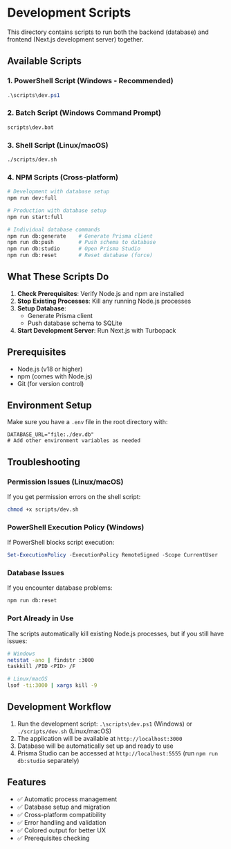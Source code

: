 # Development Scripts

This directory contains scripts to run both the backend (database) and frontend (Next.js development server) together.

## Available Scripts

### 1. PowerShell Script (Windows - Recommended)
```powershell
.\scripts\dev.ps1
```

### 2. Batch Script (Windows Command Prompt)
```cmd
scripts\dev.bat
```

### 3. Shell Script (Linux/macOS)
```bash
./scripts/dev.sh
```

### 4. NPM Scripts (Cross-platform)
```bash
# Development with database setup
npm run dev:full

# Production with database setup
npm run start:full

# Individual database commands
npm run db:generate    # Generate Prisma client
npm run db:push        # Push schema to database
npm run db:studio      # Open Prisma Studio
npm run db:reset       # Reset database (force)
```

## What These Scripts Do

1. **Check Prerequisites**: Verify Node.js and npm are installed
2. **Stop Existing Processes**: Kill any running Node.js processes
3. **Setup Database**: 
   - Generate Prisma client
   - Push database schema to SQLite
4. **Start Development Server**: Run Next.js with Turbopack

## Prerequisites

- Node.js (v18 or higher)
- npm (comes with Node.js)
- Git (for version control)

## Environment Setup

Make sure you have a `.env` file in the root directory with:

```env
DATABASE_URL="file:./dev.db"
# Add other environment variables as needed
```

## Troubleshooting

### Permission Issues (Linux/macOS)
If you get permission errors on the shell script:
```bash
chmod +x scripts/dev.sh
```

### PowerShell Execution Policy (Windows)
If PowerShell blocks script execution:
```powershell
Set-ExecutionPolicy -ExecutionPolicy RemoteSigned -Scope CurrentUser
```

### Database Issues
If you encounter database problems:
```bash
npm run db:reset
```

### Port Already in Use
The scripts automatically kill existing Node.js processes, but if you still have issues:
```bash
# Windows
netstat -ano | findstr :3000
taskkill /PID <PID> /F

# Linux/macOS
lsof -ti:3000 | xargs kill -9
```

## Development Workflow

1. Run the development script: `.\scripts\dev.ps1` (Windows) or `./scripts/dev.sh` (Linux/macOS)
2. The application will be available at `http://localhost:3000`
3. Database will be automatically set up and ready to use
4. Prisma Studio can be accessed at `http://localhost:5555` (run `npm run db:studio` separately)

## Features

- ✅ Automatic process management
- ✅ Database setup and migration
- ✅ Cross-platform compatibility
- ✅ Error handling and validation
- ✅ Colored output for better UX
- ✅ Prerequisites checking
